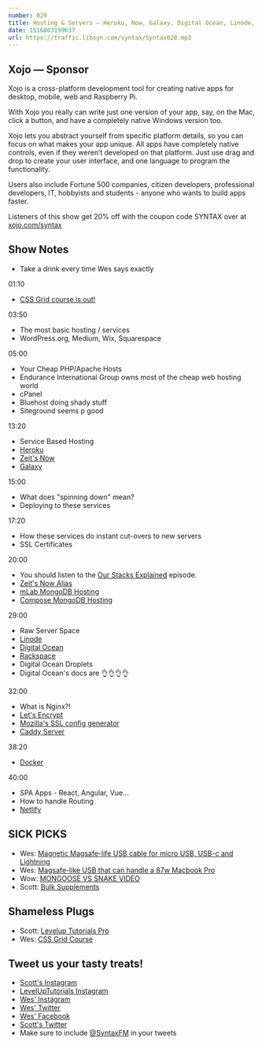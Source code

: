 ```yaml
---
number: 029
title: Hosting & Servers — Heroku, Now, Galaxy, Digital Ocean, Linode, Docker, Netlify and more!
date: 1516803199637
url: https://traffic.libsyn.com/syntax/Syntax028.mp3
---
```


## Xojo — Sponsor

Xojo is a cross-platform development tool for creating native apps for desktop, mobile, web and Raspberry Pi.

With Xojo you really can write just one version of your app, say, on the Mac, click a button, and have a completely native Windows version too.

Xojo lets you abstract yourself from specific platform details, so you can focus on what makes your app unique. All apps have completely native controls, even if they weren’t developed on that platform. Just use drag and drop to create your user interface, and one language to program the functionality.

Users also include Fortune 500 companies, citizen developers, professional developers, IT, hobbyists and students - anyone who wants to build apps faster.

Listeners of this show get 20% off with the coupon code SYNTAX over at [xojo.com/syntax](http://xojo.com/syntax)

## Show Notes

* Take a drink every time Wes says exactly

01:10

* [CSS Grid course is out!](https://CSSGrid.io)

03:50

* The most basic hosting / services
* WordPress.org, Medium, Wix, Squarespace

05:00

* Your Cheap PHP/Apache Hosts
* Endurance International Group owns most of the cheap web hosting world
* cPanel
* Bluehost doing shady stuff
* Siteground seems p good

13:20

* Service Based Hosting
* [Heroku](http://heroku.com/)
* [Zeit's Now](https://zeit.co/now)
* [Galaxy](https://www.meteor.com/hosting)

15:00

* What does "spinning down" mean?
* Deploying to these services

17:20

* How these services do instant cut-overs to new servers
* SSL Certificates

20:00

* You should listen to the [Our Stacks Explained](https://syntax.fm/show/014/our-stacks-explained) episode.
* [Zeit's Now Alias](https://zeit.co/blog/now-alias)
* [mLab MongoDB Hosting](https://mlab.com/)
* [Compose MongoDB Hosting](https://www.compose.com/)

29:00

* Raw Server Space
* [Linode](https://www.linode.com/)
* [Digital Ocean](https://m.do.co/c/0c736d39efbc)
* [Rackspace](https://www.rackspace.com/)
* Digital Ocean Droplets
* Digital Ocean's docs are 👌👌👌👌

32:00

* What is Nginx?!
* [Let's Encrypt](https://letsencrypt.org/)
* [Mozilla's SSL config generator](https://mozilla.github.io/server-side-tls/ssl-config-generator/)
* [Caddy Server](https://caddyserver.com/)

38:20

* [Docker](https://www.docker.com/)

40:00

* SPA Apps - React, Angular, Vue...
* How to handle Routing
* [Netlify](https://netlify.com)

## SICK PICKS

* Wes: [Magnetic Magsafe-life USB cable for micro USB, USB-c and Lightning](http://amzn.to/2Dqe3KY)
* Wes: [Magsafe-like USB that can handle a 87w Macbook Pro](http://amzn.to/2DwPz3s)
* Wow: [MONGOOSE VS SNAKE VIDEO](https://www.youtube.com/watch?v=OyuIAUlL5IU)
* Scott: [Bulk Supplements](http://amzn.to/2DzGGq9)

## Shameless Plugs

* Scott: [Levelup Tutorials Pro](http://leveluptutorials.com/pro)
* Wes: [CSS Grid Course](https://CSSGrid.io)

## Tweet us your tasty treats!

* [Scott's Instagram](https://www.instagram.com/stolinski/)
* [LevelUpTutorials Instagram](https://www.instagram.com/LevelUpTutorials/)
* [Wes' Instagram](https://www.instagram.com/wesbos/)
* [Wes' Twitter](https://twitter.com/wesbos)
* [Wes' Facebook](https://www.facebook.com/wesbos.developer)
* [Scott's Twitter](https://twitter.com/stolinski)
* Make sure to include [@SyntaxFM](https://twitter.com/SyntaxFM) in your tweets
